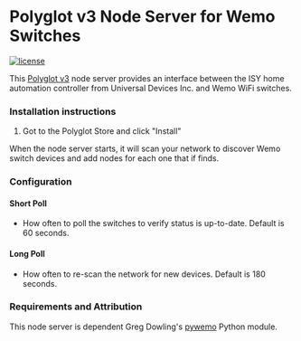 # Polyglot v3 Node Server for Wemo Switches

[![license](https://img.shields.io/github/license/mashape/apistatus.svg)](https://github.com/rl1131/udi-wemo-poly/blob/master/LICENSE)

This [Polyglot v3](https://github.com/UniversalDevicesInc/pg3) node server provides an interface between the ISY home automation controller from Universal Devices Inc. and Wemo WiFi switches.

### Installation instructions
1. Got to the Polyglot Store and click "Install"

When the node server starts, it will scan your network to discover Wemo
switch devices and add nodes for each one that if finds.

### Configuration

#### Short Poll
 *  How often to poll the switches to verify status is up-to-date. Default
 is 60 seconds.

#### Long Poll
 * How often to re-scan the network for new devices. Default is 180 seconds.


### Requirements and Attribution

This node server is dependent Greg Dowling's [pywemo](https://github.com/pavoni/pywemo) Python module.
